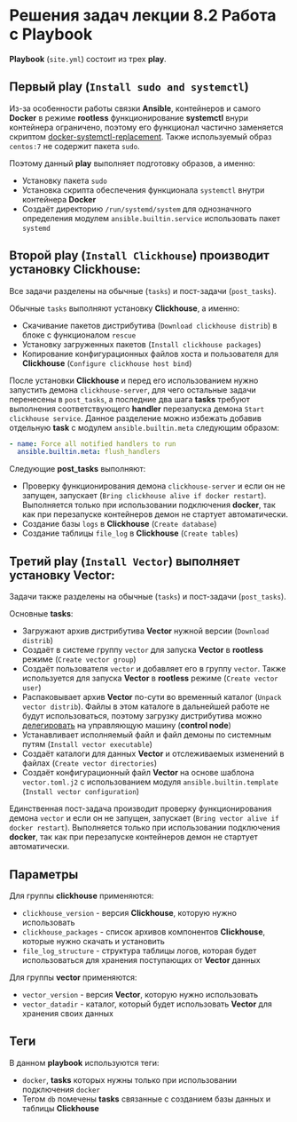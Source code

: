 # Решения задач лекции 8.2 Работа с Playbook

**Playbook** (`site.yml`) состоит из трех **play**.

## Первый **play** (`Install sudo and systemctl`)

Из-за особенности работы связки **Ansible**, контейнеров и самого **Docker** в режиме **rootless** функционирование **systemctl** внури контейнера ограничено, поэтому его функционал частично заменяется скриптом [docker-systemctl-replacement](https://github.com/gdraheim/docker-systemctl-replacement).
Также используемый образ `centos:7` не содержит пакета `sudo`.

Поэтому данный **play** выполняет подготовку образов, а именно:
- Установку пакета `sudo`
- Установка скрипта обеспечения функционала `systemctl` внутри контейнера **Docker**
- Создаёт директорию `/run/systemd/system` для однозначного определения модулем `ansible.builtin.service` использовать пакет `systemd`

## Второй **play** (`Install Clickhouse`) производит установку **Clickhouse**:

Все задачи разделены на обычные (`tasks`) и пост-задачи (`post_tasks`).

Обычные `tasks` выполняют установку **Clickhouse**, а именно:
- Скачивание пакетов дистрибутива (`Download clickhouse distrib`) в блоке с функционалом `rescue`
- Установку загруженных пакетов (`Install clickhouse packages`)
- Копирование конфигурационных файлов хоста и пользователя для **Clickhouse** (`Configure clickhouse host bind`)

После установки **Clickhouse** и перед его использованием нужно запустить демона `clickhouse-server`,
для чего остальные задачи перенесены в `post_tasks`, а последние два шага **tasks** требуют выполнения соответствующего **handler** перезапуска демона `Start clickhouse service`.
Данное разделение можно избежать добавив отдельную **task** с модулем `ansible.builtin.meta` следующим образом:

```yaml
- name: Force all notified handlers to run
  ansible.builtin.meta: flush_handlers
```

Следующие **post_tasks** выполняют:
- Проверку функционирования демона `clickhouse-server` и если он не запущен, запускает (`Bring clickhouse alive if docker restart`). Выполняется только при использовании подключения **docker**, так как при перезапуске контейнеров демон не стартует автоматически.
- Создание базы `logs` в **Clickhouse** (`Create database`)
- Создание таблицы `file_log` в **Clickhouse** (`Create tables`)

## Третий **play** (`Install Vector`) выполняет установку **Vector**:

Задачи также разделены на обычные (`tasks`) и пост-задачи (`post_tasks`).

Основные **tasks**:
- Загружают архив дистрибутива **Vector** нужной версии (`Download distrib`)
- Создаёт в системе группу `vector` для запуска **Vector** в **rootless** режиме (`Create vector group`)
- Создаёт пользователя `vector` и добавляет его в группу `vector`. Также используется для запуска **Vector** в **rootless** режиме (`Create vector user`)
- Распаковывает архив **Vector** по-сути во временный каталог (`Unpack vector distrib`). Файлы в этом каталоге в дальнейшей работе не будут использоваться, поэтому загрузку дистрибутива можно [делегировать](https://docs.ansible.com/ansible/latest/user_guide/playbooks_delegation.html) на управляющую машину (**control node**)
- Устанавливает исполняемый файл и файл демоны по системным путям (`Install vector executable`)
- Создаёт каталоги для данных **Vector** и отслеживаемых изменений в файлах (`Create vector directories`)
- Создаёт конфигурационный файл **Vector** на основе шаблона `vector.toml.j2` с использованием модуля `ansible.builtin.template` (`Install vector configuration`)

Единственная пост-задача производит проверку функционирования демона `vector` и если он не запущен, запускает (`Bring vector alive if docker restart`). Выполняется только при использовании подключения **docker**, так как при перезапуске контейнеров демон не стартует автоматически.

## Параметры

Для группы **clickhouse** применяются:

- `clickhouse_version` - версия **Clickhouse**, которую нужно использовать
- `clickhouse_packages` - список архивов компонентов **Clickhouse**, которые нужно скачать и установить
- `file_log_structure` - структура таблицы логов, которая будет использоваться для хранения поступающих от **Vector** данных

Для группы **vector** применяются:

- `vector_version` - версия **Vector**, которую нужно использовать
- `vector_datadir` - каталог, который будет использовать **Vector** для хранения своих данных

## Теги

В данном **playbook** используются теги:

- `docker`, **tasks** которых нужны только при использовании подключения `docker`
- Тегом `db` помечены **tasks** связанные с созданием базы данных и таблицы **Clickhouse**
